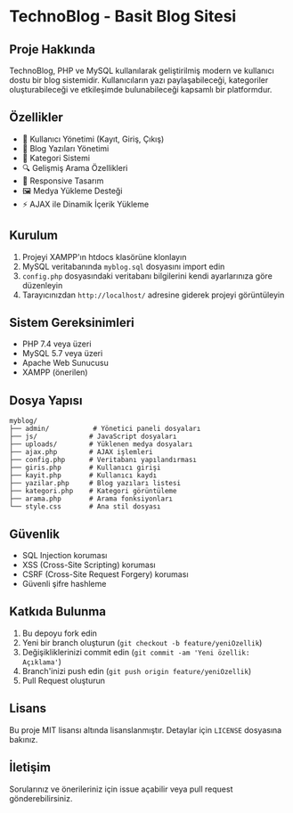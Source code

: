 # TechnoBlog - Basit Blog Sitesi

## Proje Hakkında
TechnoBlog, PHP ve MySQL kullanılarak geliştirilmiş modern ve kullanıcı dostu bir blog sistemidir. Kullanıcıların yazı paylaşabileceği, kategoriler oluşturabileceği ve etkileşimde bulunabileceği kapsamlı bir platformdur.

## Özellikler
- 🔐 Kullanıcı Yönetimi (Kayıt, Giriş, Çıkış)
- 📝 Blog Yazıları Yönetimi
- 📁 Kategori Sistemi
- 🔍 Gelişmiş Arama Özellikleri
- 📱 Responsive Tasarım
- 🖼️ Medya Yükleme Desteği
- ⚡ AJAX ile Dinamik İçerik Yükleme

## Kurulum
1. Projeyi XAMPP'ın htdocs klasörüne klonlayın
2. MySQL veritabanında `myblog.sql` dosyasını import edin
3. `config.php` dosyasındaki veritabanı bilgilerini kendi ayarlarınıza göre düzenleyin
4. Tarayıcınızdan `http://localhost/` adresine giderek projeyi görüntüleyin

## Sistem Gereksinimleri
- PHP 7.4 veya üzeri
- MySQL 5.7 veya üzeri
- Apache Web Sunucusu
- XAMPP (önerilen)

## Dosya Yapısı
```
myblog/
├── admin/           # Yönetici paneli dosyaları
├── js/             # JavaScript dosyaları
├── uploads/        # Yüklenen medya dosyaları
├── ajax.php        # AJAX işlemleri
├── config.php      # Veritabanı yapılandırması
├── giris.php       # Kullanıcı girişi
├── kayit.php       # Kullanıcı kaydı
├── yazilar.php     # Blog yazıları listesi
├── kategori.php    # Kategori görüntüleme
├── arama.php       # Arama fonksiyonları
└── style.css       # Ana stil dosyası
```

## Güvenlik
- SQL Injection koruması
- XSS (Cross-Site Scripting) koruması
- CSRF (Cross-Site Request Forgery) koruması
- Güvenli şifre hashleme

## Katkıda Bulunma
1. Bu depoyu fork edin
2. Yeni bir branch oluşturun (`git checkout -b feature/yeniOzellik`)
3. Değişikliklerinizi commit edin (`git commit -am 'Yeni özellik: Açıklama'`)
4. Branch'inizi push edin (`git push origin feature/yeniOzellik`)
5. Pull Request oluşturun

## Lisans
Bu proje MIT lisansı altında lisanslanmıştır. Detaylar için `LICENSE` dosyasına bakınız.

## İletişim
Sorularınız ve önerileriniz için issue açabilir veya pull request gönderebilirsiniz.